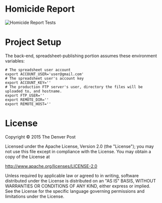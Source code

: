 # Homicide Report
![Homicide Report Tests](https://api.travis-ci.org/denverpost/homicide-report.png)

# Project Setup
The back-end, spreadsheet-publishing portion assumes these environment variables:
```
# The spreadsheet user account
export ACCOUNT_USER='user@gmail.com'
# The spreadsheet user's account key
export ACCOUNT_KEY=''
# The production FTP server's user, directory the files will be uploaded to, and hostname.
export FTP_USER=''
export REMOTE_DIR=''
export REMOTE_HOST=''
```

# License
Copyright © 2015 The Denver Post

Licensed under the Apache License, Version 2.0 (the "License"); you may not use
this file except in compliance with the License. You may obtain a copy of the
License at

http://www.apache.org/licenses/LICENSE-2.0

Unless required by applicable law or agreed to in writing, software distributed
under the License is distributed on an "AS IS" BASIS, WITHOUT WARRANTIES OR
CONDITIONS OF ANY KIND, either express or implied. See the License for the
specific language governing permissions and limitations under the License.
